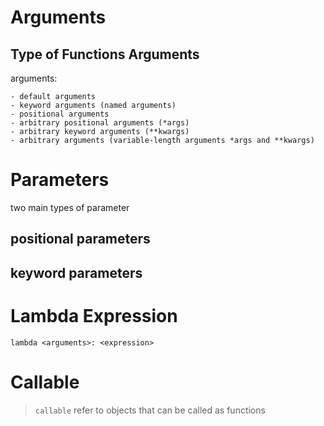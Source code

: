 # Arguments
## Type of  Functions Arguments

arguments:

    - default arguments
    - keyword arguments (named arguments)
    - positional arguments
    - arbitrary positional arguments (*args)
    - arbitrary keyword arguments (**kwargs)
    - arbitrary arguments (variable-length arguments *args and **kwargs)

# Parameters

two main types of parameter

## positional parameters

## keyword parameters

# Lambda Expression

`lambda <arguments>: <expression>`

# Callable
> `callable` refer to objects that can be called as functions
